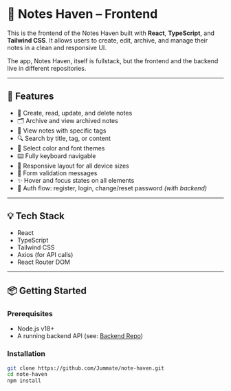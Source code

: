 # 📝 Notes Haven – Frontend

This is the frontend of the Notes Haven built with **React**, **TypeScript**, and **Tailwind CSS**. It allows users to create, edit, archive, and manage their notes in a clean and responsive UI.

The app, Notes Haven, itself is fullstack, but the frontend and the backend live in different repositories.

---

## 🚀 Features

- 🧾 Create, read, update, and delete notes
- 🗂️ Archive and view archived notes
- 🔖 View notes with specific tags
- 🔍 Search by title, tag, or content
- 🎨 Select color and font themes
- ⌨️ Fully keyboard navigable
- 📱 Responsive layout for all device sizes
- 🧪 Form validation messages
- ✨ Hover and focus states on all elements
- 🔐 Auth flow: register, login, change/reset password _(with backend)_

---

## 💡 Tech Stack

- React
- TypeScript
- Tailwind CSS
- Axios (for API calls)
- React Router DOM

---

## 📦 Getting Started

### Prerequisites

- Node.js v18+
- A running backend API (see: [Backend Repo](https://github.com/Jummate/note-haven-server))

### Installation

```bash
git clone https://github.com/Jummate/note-haven.git
cd note-haven
npm install
```
